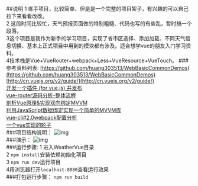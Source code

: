##说明
1 练手项目，比较简单、但是是一个完整的项目架子，有兴趣的可以自己拉下来看看改改。</br>
2 这段时间比较忙，天气预报页面做的特别粗糙、代码也写的有些乱，暂时搞一个段落。</br>
3这个项目是我作为新手的学习项目，实现了省市区选择、添加加载、不同天气信息切换、基本上正式项目中用到的模块都有涉及。适合想学vue的朋友入门学习资料。</br>
4技术栈是Vue+VueRouter+webpack+Less+VueResource+VueTouch。
###参考资料列表:
[https://github.com/huang303513/WebBasicCommonDemos](https://github.com/huang303513/WebBasicCommonDemos)</br>
[http://cn.vuejs.org/v2/guide/](http://cn.vuejs.org/v2/guide/)</br>
[开发一个插件 (for vue.js) 并发布](https://gold.xitu.io/entry/5846978a128fe1006c59db9f)</br>
[vue-router源码分析-整体流程](https://gold.xitu.io/post/584040e1ac502e006cbedb23)</br>
[剖析Vue原理&实现双向绑定MVVM](https://segmentfault.com/a/1190000006599500)</br>
[利用JavaScript数据绑定实现一个简单的MVVM库](https://segmentfault.com/a/1190000004847657)</br>
[vue-cli#2.0webpack配置分析](https://gold.xitu.io/post/584e48b2ac502e006c74a120)</br>
[一个vue实现的轮子](https://zhuanlan.zhihu.com/p/24435564)</br>
###项目结构说明：
![img](https://github.com/huang303513/Weather_Vue/blob/master/gif/info.png)</br>
###演示：
![img](https://github.com/huang303513/Weather_Vue/blob/master/gif/play.gif)</br>
###运行步骤:
1 进入WeatherVue目录</br>
2 `npm install`安装依赖初始化项目</br>
3 `npm run dev`运行项目</br>
4用浏览器打开`localhost:8080`查看运行效果</br>
###打包运行步骤：
`npm run build`





